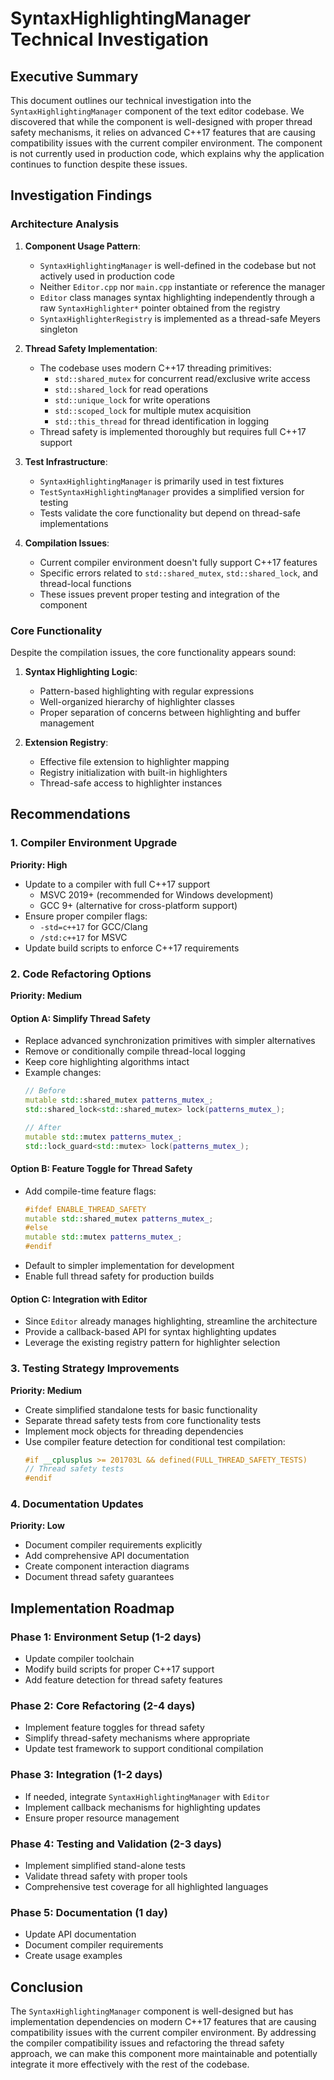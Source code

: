 # SyntaxHighlightingManager Technical Investigation

## Executive Summary

This document outlines our technical investigation into the `SyntaxHighlightingManager` component of the text editor codebase. We discovered that while the component is well-designed with proper thread safety mechanisms, it relies on advanced C++17 features that are causing compatibility issues with the current compiler environment. The component is not currently used in production code, which explains why the application continues to function despite these issues.

## Investigation Findings

### Architecture Analysis

1. **Component Usage Pattern**:
   - `SyntaxHighlightingManager` is well-defined in the codebase but not actively used in production code
   - Neither `Editor.cpp` nor `main.cpp` instantiate or reference the manager
   - `Editor` class manages syntax highlighting independently through a raw `SyntaxHighlighter*` pointer obtained from the registry
   - `SyntaxHighlighterRegistry` is implemented as a thread-safe Meyers singleton

2. **Thread Safety Implementation**:
   - The codebase uses modern C++17 threading primitives:
     - `std::shared_mutex` for concurrent read/exclusive write access
     - `std::shared_lock` for read operations
     - `std::unique_lock` for write operations
     - `std::scoped_lock` for multiple mutex acquisition
     - `std::this_thread` for thread identification in logging
   - Thread safety is implemented thoroughly but requires full C++17 support

3. **Test Infrastructure**:
   - `SyntaxHighlightingManager` is primarily used in test fixtures
   - `TestSyntaxHighlightingManager` provides a simplified version for testing
   - Tests validate the core functionality but depend on thread-safe implementations

4. **Compilation Issues**:
   - Current compiler environment doesn't fully support C++17 features
   - Specific errors related to `std::shared_mutex`, `std::shared_lock`, and thread-local functions
   - These issues prevent proper testing and integration of the component

### Core Functionality

Despite the compilation issues, the core functionality appears sound:

1. **Syntax Highlighting Logic**:
   - Pattern-based highlighting with regular expressions
   - Well-organized hierarchy of highlighter classes
   - Proper separation of concerns between highlighting and buffer management

2. **Extension Registry**:
   - Effective file extension to highlighter mapping
   - Registry initialization with built-in highlighters
   - Thread-safe access to highlighter instances

## Recommendations

### 1. Compiler Environment Upgrade

**Priority: High**

- Update to a compiler with full C++17 support
  - MSVC 2019+ (recommended for Windows development)
  - GCC 9+ (alternative for cross-platform support)
- Ensure proper compiler flags:
  - `-std=c++17` for GCC/Clang
  - `/std:c++17` for MSVC
- Update build scripts to enforce C++17 requirements

### 2. Code Refactoring Options

**Priority: Medium**

#### Option A: Simplify Thread Safety

- Replace advanced synchronization primitives with simpler alternatives
- Remove or conditionally compile thread-local logging
- Keep core highlighting algorithms intact
- Example changes:
  ```cpp
  // Before
  mutable std::shared_mutex patterns_mutex_;
  std::shared_lock<std::shared_mutex> lock(patterns_mutex_);
  
  // After
  mutable std::mutex patterns_mutex_;
  std::lock_guard<std::mutex> lock(patterns_mutex_);
  ```

#### Option B: Feature Toggle for Thread Safety

- Add compile-time feature flags:
  ```cpp
  #ifdef ENABLE_THREAD_SAFETY
  mutable std::shared_mutex patterns_mutex_;
  #else
  mutable std::mutex patterns_mutex_;
  #endif
  ```
- Default to simpler implementation for development
- Enable full thread safety for production builds

#### Option C: Integration with Editor

- Since `Editor` already manages highlighting, streamline the architecture
- Provide a callback-based API for syntax highlighting updates
- Leverage the existing registry pattern for highlighter selection

### 3. Testing Strategy Improvements

**Priority: Medium**

- Create simplified standalone tests for basic functionality
- Separate thread safety tests from core functionality tests
- Implement mock objects for threading dependencies
- Use compiler feature detection for conditional test compilation:
  ```cpp
  #if __cplusplus >= 201703L && defined(FULL_THREAD_SAFETY_TESTS)
  // Thread safety tests
  #endif
  ```

### 4. Documentation Updates

**Priority: Low**

- Document compiler requirements explicitly
- Add comprehensive API documentation
- Create component interaction diagrams
- Document thread safety guarantees

## Implementation Roadmap

### Phase 1: Environment Setup (1-2 days)
- Update compiler toolchain
- Modify build scripts for proper C++17 support
- Add feature detection for thread safety features

### Phase 2: Core Refactoring (2-4 days)
- Implement feature toggles for thread safety
- Simplify thread-safety mechanisms where appropriate
- Update test framework to support conditional compilation

### Phase 3: Integration (1-2 days)
- If needed, integrate `SyntaxHighlightingManager` with `Editor`
- Implement callback mechanisms for highlighting updates
- Ensure proper resource management

### Phase 4: Testing and Validation (2-3 days)
- Implement simplified stand-alone tests
- Validate thread safety with proper tools
- Comprehensive test coverage for all highlighted languages

### Phase 5: Documentation (1 day)
- Update API documentation
- Document compiler requirements
- Create usage examples

## Conclusion

The `SyntaxHighlightingManager` component is well-designed but has implementation dependencies on modern C++17 features that are causing compatibility issues with the current compiler environment. By addressing the compiler compatibility issues and refactoring the thread safety approach, we can make this component more maintainable and potentially integrate it more effectively with the rest of the codebase. 